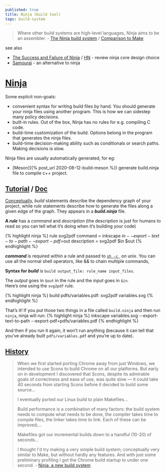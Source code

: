 ```yaml
---
published: true
title: Ninja (build tool)
tags: build-system
---
```

> Where other build systems are high-level languages, Ninja aims to be an assembler. - [The Ninja build system](https://ninja-build.org/manual.html) / [Comparison to Make](https://ninja-build.org/manual.html#_comparison_to_make)

see also
- [The Success and Failure of Ninja](https://neugierig.org/software/blog/2020/05/ninja.html) / [HN](https://news.ycombinator.com/item?id=42268310) - review ninja core design choice
- [Samourai](https://github.com/michaelforney/samurai?tab=readme-ov-file#samurai) - an alternative to ninja

# [Ninja](https://github.com/ninja-build/ninja)
Some explicit non-goals:
- convenient syntax for writing build files by hand. You should generate your ninja files using another program. This is how we can sidestep many policy decisions.
- built-in rules. Out of the box, Ninja has no rules for e.g. compiling C code.
- build-time customization of the build. Options belong in the program that generates the ninja files.
- build-time decision-making ability such as conditionals or search paths. Making decisions is slow.

Ninja files are usually automatically generated, for eg:
- [Meson]({% post_url 2020-08-12-build-meson %}) generate build.ninja file to compile c++ project.

## [Tutorial](https://jvns.ca/blog/2020/10/26/ninja--a-simple-way-to-do-builds/) / [Doc](https://ninja-build.org/manual.html)

[Conceptually](https://ninja-build.org/manual.html#_writing_your_own_ninja_files), _build_ statements describe the dependency graph of your project, while _rule_ statements describe how to generate the files along a given edge of the graph. They appears in a **_build.ninja_** file.

**A _rule_** has a _command_ and _description_ (the description is just for humans to read so you can tell what it’s doing when it’s building your code)

{% highlight ninja %}
rule svg2pdf
  command = inkscape $in --export-text-to-path --export-pdf=$out
  description = svg2pdf $in $out
{% endhighlight %}

**_command_** is required within a rule and passed to [`sh -c `](https://ninja-build.org/manual.html#ref_rule_command) on unix. You can use all the normal shell operators, like && to chain multiple commands,

**Syntax for _build_** is `build output_file: rule_name input_files`. 

The _output_ goes in `$out` in the rule and the _input_ goes in `$in`.  
Here’s one using the `svg2pdf` rule. 

{% highlight ninja %}
build pdfs/variables.pdf: svg2pdf variables.svg
{% endhighlight %}

That’s it! If you put those two things in a file called `build.ninja` and then run `ninja`, ninja will run:
{% highlight ninja %}
inkscape variables.svg --export-text-to-path --export-pdf=pdfs/variables.pdf
{% endhighlight %}

And then if you run it again, it won’t run anything (because it can tell that you’ve already built `pdfs/variables.pdf` and you’re up to date).

## [History](http://neugierig.org/software/chromium/notes/2011/02/ninja.html)

> When we first started porting Chrome away from just Windows, we intended to use Scons to build Chrome on all our platforms. But early on in development I discovered that Scons, despite its admirable goals of correctness and ease of use, was quite slow — it could take 40 seconds from starting Scons before it decided to build some source...  
>  
> I eventually ported our Linux build to plain Makefiles...  
>   
> Build performance is a combination of many factors: the build system needs to compute what needs to be done, the compiler takes time to compile files, the linker takes time to link. Each of these can be improved;...  
>  
> Makefiles got our incremental builds down to a handful (10-20) of seconds... 
>   
> I thought I'd try making a very simple build system; conceptually very similar to Make, but without hardly any features. And with just some preliminary profiling I got the Chrome build startup to under one second. - [Ninja, a new build system](http://neugierig.org/software/chromium/notes/2011/02/ninja.html)
